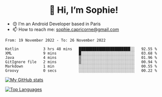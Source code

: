 <h1 align="center"> 👋 Hi, I’m Sophie! </h1>  

- 😊 I’m an Android Developer based in Paris
- 📫 How to reach me: sophie.capricorne@gmail.com


<!--START_SECTION:waka-->

```text
From: 19 November 2022 - To: 26 November 2022

Kotlin           3 hrs 48 mins   ███████████████████████░░   92.55 %
XML              9 mins          █░░░░░░░░░░░░░░░░░░░░░░░░   03.68 %
Java             4 mins          ▒░░░░░░░░░░░░░░░░░░░░░░░░   01.96 %
GitIgnore file   2 mins          ▒░░░░░░░░░░░░░░░░░░░░░░░░   00.94 %
Markdown         1 min           ░░░░░░░░░░░░░░░░░░░░░░░░░   00.55 %
Groovy           0 secs          ░░░░░░░░░░░░░░░░░░░░░░░░░   00.22 %
```

<!--END_SECTION:waka-->

[![My GitHub stats](https://github-readme-stats.vercel.app/api?username=sophicapri&show_icons=true&theme=buefy)](https://github.com/anuraghazra/github-readme-stats)

[![Top Languages](https://github-readme-stats.vercel.app/api/top-langs/?username=sophicapri&langs_count=2&layout=compact)](https://github.com/anuraghazra/github-readme-stats)
